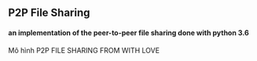## P2P File Sharing 
#### an implementation of the peer-to-peer file sharing done with python 3.6

Mô hình P2P FILE SHARING FROM WITH LOVE
